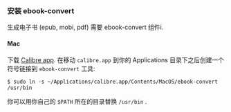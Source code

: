 ### 安装 ebook-convert

生成电子书 (epub, mobi, pdf) 需要 ebook-convert 组件i.

#### Mac

下载 [Calibre app](http://calibre-ebook.com/download). 在移动 `calibre.app` 到你的 Applications 目录下之后创建一个符号链接到 `ebook-convert` 工具:

```
$ sudo ln -s ~/Applications/calibre.app/Contents/MacOS/ebook-convert /usr/bin
```

你可以用你自己的 `$PATH` 所在的目录替换 `/usr/bin` .
